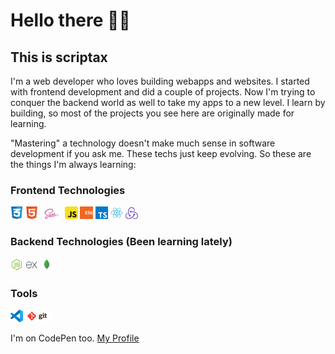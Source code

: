 # Hello there 👋😎
## This is scriptax
I'm a web developer who loves building webapps and websites. I started with frontend development and did a couple of projects. Now I'm trying to conquer the backend world as well to take my apps to a new level. I learn by building, so most of the projects you see here are originally made for learning. 

"Mastering" a technology doesn't make much sense in software development if you ask me. These techs just keep evolving. So these are the things I'm always learning:

### Frontend Technologies

<div>
  <img src ="./frontend/html-5.png" alt="HTML5 logo" width="4%" title='HTML5'/>
  <img src ="./frontend/css-3.png" alt="CSS3 logo" width="4%" title='CSS3'/>
  <img src ="./frontend/sass.svg" alt="Sass logo" width="7%" title='SASS'/>
  <img src ="./frontend/javascript.svg" alt="JavaScript logo" width="4%" title='JavaScript'/>
  <img src ="./frontend/es6.svg" alt="ES6 logo" width="4%" title='ES6'/>
  <img src ="./frontend/typescript.svg" alt="TypeScript logo" width="4%" title='TypeScript'/>
  <img src ="./frontend/react.svg" alt="react logo" width="4%" title='React'/>
  <img src ="./frontend/redux.svg" alt="redux logo" width="4%" title='Redux'/>
</div>

### Backend Technologies (Been learning lately)

<div>
  <img src ="./backend/node.svg" alt="node js logo" width="4%" title='HTML5'/>
  <img src ="./backend/express.svg" alt="express js logo" width="4%" title='CSS3'/>
  <img src ="./backend/mongo.svg" alt="mongoDB" width="4%" title='SASS'/>
</div>

### Tools

<div>
  <img src ="./tools/vscode-logo.png" alt="vscode logo" width="4%" title='HTML5'/>
  <img src ="./tools/git-logo.svg" alt="git logo" width="8%" title='CSS3'/>
</div>

I'm on CodePen too. [My Profile](https://codepen.io/scriptax)
